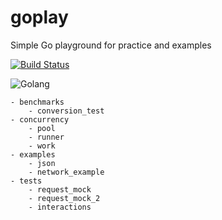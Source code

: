 # goplay
Simple Go playground for practice and examples

[![Build Status](https://circleci.com/gh/doppelganger113/goplay.svg?&style=shield&circle-token=b240e118c69aff33c62f64d464dfd8ccb04ca3cc)](https://circleci.com/gh/doppelganger113/goplay)

![Golang](https://user-images.githubusercontent.com/9385712/31317905-9c18ac24-ac49-11e7-8af7-f52522ac035e.png "Golang")

```text
- benchmarks
    - conversion_test
- concurrency
    - pool
    - runner
    - work
- examples
    - json
    - network_example
- tests
    - request_mock
    - request_mock_2
    - interactions
```
